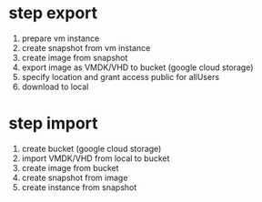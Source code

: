 # step export
1. prepare vm instance
2. create snapshot from vm instance
3. create image from snapshot
4. export image as VMDK/VHD to bucket (google cloud storage)
5. specify location and grant access public for allUsers 
6. download to local
 
# step import 
1. create bucket (google cloud storage)
2. import VMDK/VHD from local to bucket
3. create image from bucket
4. create snapshot from image
5. create instance from snapshot
